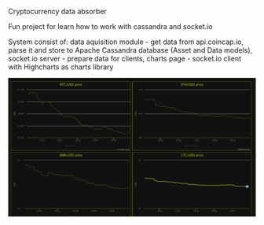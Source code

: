 Cryptocurrency data absorber

Fun project for learn how to work with cassandra and socket.io  

System consist of:
 data aquisition module - get data from api.coincap.io, parse it and store to Apache Cassandra database (Asset and Data models),
 socket.io server - prepare data for clients,
 charts page - socket.io client with Highcharts as charts library
 
<img src="screen/screen1.png">
